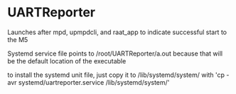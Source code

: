 # UARTReporter
Launches after mpd, upmpdcli, and raat_app to indicate successful start to the M5

Systemd service file points to /root/UARTReporter/a.out because that will be the default location of the executable

to install the systemd unit file, just copy it to /lib/systemd/system/ with
'cp -avr systemd/uartreporter.service /lib/systemd/system/'
